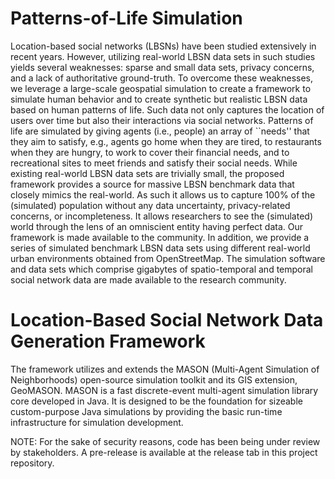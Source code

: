# Patterns-of-Life Simulation

Location-based social networks (LBSNs) have been studied extensively in recent years. However, utilizing real-world LBSN data sets in such studies yields several weaknesses: sparse and small data sets, privacy concerns, and a lack of authoritative ground-truth. To overcome these weaknesses, we leverage a large-scale geospatial simulation to create a framework to simulate human behavior and to create synthetic but realistic LBSN data based on human patterns of life. Such data not only captures the location of users over time but also their interactions via social networks. Patterns of life are simulated by giving agents (i.e., people) an array of ``needs'' that they aim to satisfy, e.g., agents go home when they are tired, to restaurants when they are hungry, to work to cover their financial needs, and to recreational sites to meet friends and satisfy their social needs. While existing real-world LBSN data sets are trivially small, the proposed framework provides a source for massive LBSN benchmark data that closely mimics the real-world. As such it allows us to capture 100% of the (simulated) population without any data uncertainty, privacy-related concerns, or incompleteness. It allows researchers to see the (simulated) world through the lens of an omniscient entity having perfect data. Our framework is made available to the community. In addition, we provide a series of simulated benchmark LBSN data sets using different real-world urban environments obtained from OpenStreetMap. The simulation software and data sets which comprise gigabytes of spatio-temporal and temporal social network data are made available to the research community.


# Location-Based Social Network Data Generation Framework

The framework utilizes and extends the MASON (Multi-Agent Simulation of Neighborhoods) open-source simulation toolkit and its GIS extension, GeoMASON. MASON is a fast discrete-event multi-agent simulation library core developed in Java. It is designed to be the foundation for sizeable custom-purpose Java simulations by providing the basic run-time infrastructure for simulation development.


NOTE: For the sake of security reasons, code has been being under review by stakeholders. A pre-release is available at the release tab in this project repository.
